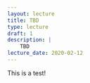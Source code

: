 ```yaml
---
layout: lecture
title: TBD
type: lecture
draft: 1
description: |
    TBD
lecture_date: 2020-02-12
---
```


This is a test!